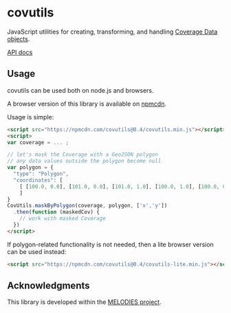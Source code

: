 # covutils

JavaScript utilities for creating, transforming, and handling [Coverage Data objects](https://github.com/Reading-eScience-Centre/coverage-jsapi).

[API docs](https://doc.esdoc.org/github.com/reading-escience-centre/covutils/)

## Usage

covutils can be used both on node.js and browsers.

A browser version of this library is available on [npmcdn](https://npmcdn.com/covutils/).

Usage is simple:
```html
<script src="https://npmcdn.com/covutils@0.4/covutils.min.js"></script>
<script>
var coverage = ... ;

// let's mask the Coverage with a GeoJSON polygon
// any data values outside the polygon become null
var polygon = {
  "type": "Polygon",
  "coordinates": [
    [ [100.0, 0.0], [101.0, 0.0], [101.0, 1.0], [100.0, 1.0], [100.0, 0.0] ]
    ]
}
CovUtils.maskByPolygon(coverage, polygon, ['x','y'])
  .then(function (maskedCov) {
    // work with masked Coverage
  })
</script>
```

If polygon-related functionality is not needed, then a lite browser version can be used instead:
```html
<script src="https://npmcdn.com/covutils@0.4/covutils-lite.min.js"></script>
```

## Acknowledgments

This library is developed within the [MELODIES project](http://www.melodiesproject.eu).